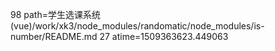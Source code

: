 98 path=学生选课系统(vue)/work/xk3/node_modules/randomatic/node_modules/is-number/README.md
27 atime=1509363623.449063
